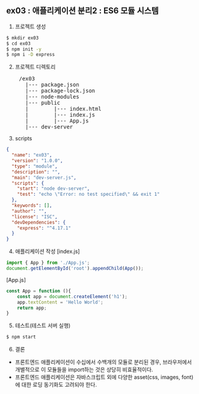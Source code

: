 ## ex03 : 애플리케이션 분리2 : ES6 모듈 시스템
1. 프로젝트 생성
```bash
$ mkdir ex03
$ cd ex03
$ npm init -y
$ npm i -D express
```

2. 프로젝트 디렉토리
<pre>
    /ex03
      |--- package.json
      |--- package-lock.json
      |--- node-modules
      |--- public
      |        |--- index.html
      |        |--- index.js
      |        |--- App.js
      |--- dev-server
</pre>

3. scripts
```json
{
  "name": "ex03",
  "version": "1.0.0",
  "type": "module",
  "description": "",
  "main": "dev-server.js",
  "scripts": {
    "start": "node dev-server",
    "test": "echo \"Error: no test specified\" && exit 1"
  },
  "keywords": [],
  "author": "",
  "license": "ISC",
  "devDependencies": {
    "express": "^4.17.1"
  }
}
```

4. 애플리케이션 작성
[index.js]
```javaScript
import { App } from './App.js';
document.getElementById('root').appendChild(App());
```

[App.js]
```javaScript
const App = function (){
    const app = document.createElement('h1');
    app.textContent = 'Hello World';
    return app;
}
```

5. 테스트(테스트 서버 실행)
```bash
$ npm start
```

6. 결론
- 프론트엔드 애플리케이션이 수십에서 수백개의 모듈로 분리된 경우, 브라우저에서 개별적으로 이 모듈들을 import하는 것은 상당히 비효율적이다.
- 프론트엔드 애플리케이션은 자바스크립트 외에 다양한 asset(css, images, font)에 대한 로딩 동기화도 고려되야 한다.